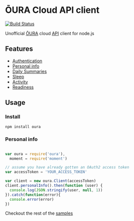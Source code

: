 # ŌURA Cloud API client

[![Build Status](https://travis-ci.org/samuelmr/oura.svg?branch=master)](https://travis-ci.org/samuelmr/oura)

Unofficial [ŌURA](https://ouraring.com/) cloud [API](https://api.ouraring.com/docs/) client for node.js

## Features

- [Authentication](https://api.ouraring.com/docs/authentication)
- [Personal info](https://api.ouraring.com/docs/personal-info)
- [Daily Summaries](https://api.ouraring.com/docs/daily-summaries)
- [Sleep](https://api.ouraring.com/docs/sleep)
- [Activity](https://api.ouraring.com/docs/activity)
- [Readiness](https://api.ouraring.com/docs/readiness)


## Usage

### Install

```
npm install oura
```

### Personal info

```js

var oura = require('oura'),
  moment = require('moment')

// assume you have already gotten an OAuth2 access token
var accessToken = 'YOUR_ACCESS_TOKEN'

var client = new oura.Client(accessToken)
client.personalInfo().then(function (user) {
  console.log(JSON.stringify(user, null, 1))
}).catch(function(error){
  console.error(error)
})

```

Checkout the rest of the [samples](/samples)
